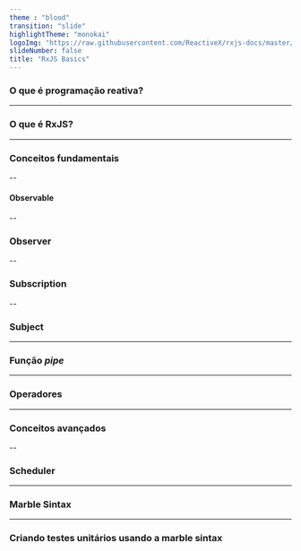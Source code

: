```yaml
---
theme : "blood"
transition: "slide"
highlightTheme: "monokai"
logoImg: "https://raw.githubusercontent.com/ReactiveX/rxjs-docs/master/src/favicon.ico"
slideNumber: false
title: "RxJS Basics"
---
```


### O que é programação reativa?

---

### O que é RxJS?

---

### Conceitos fundamentais

--

#### Observable

--

### Observer

--

### Subscription

--

### Subject

---

### Função *pipe*

---

### Operadores

---

### Conceitos avançados

--

### Scheduler

---

### Marble Sintax


---

### Criando testes unitários usando a marble sintax